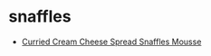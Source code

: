 # snaffles

 * [Curried Cream Cheese Spread Snaffles Mousse](../index/c/curried-cream-cheese-spread-snaffles-mousse-105490.json)
